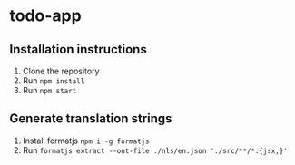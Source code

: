 # todo-app

## Installation instructions

1. Clone the repository
2. Run `npm install`
3. Run `npm start`

## Generate translation strings

1. Install formatjs `npm i -g formatjs`
2. Run `formatjs extract --out-file ./nls/en.json './src/**/*.{jsx,}'`
